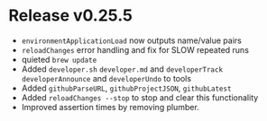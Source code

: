 # Release v0.25.5

- `environmentApplicationLoad` now outputs name/value pairs
- `reloadChanges` error handling and fix for SLOW repeated runs
- quieted `brew update`
- Added `developer.sh` `developer.md` and `developerTrack` `developerAnnounce` and `developerUndo` to tools
- Added `githubParseURL`, `githubProjectJSON`, `githubLatest`
- Added `reloadChanges --stop` to stop and clear this functionality
- Improved assertion times by removing plumber.
